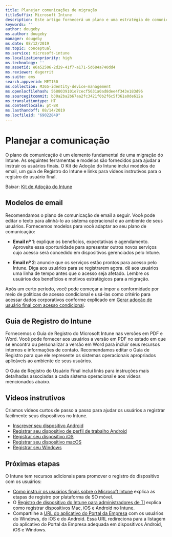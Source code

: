 ```yaml
---
title: Planejar comunicações de migração
titleSuffix: Microsoft Intune
description: Este artigo fornecerá um plano e uma estratégia de comunicação de migração quando você estiver migrando para o Microsoft Intune.
keywords: ''
author: dougeby
ms.author: dougeby
manager: dougeby
ms.date: 08/12/2019
ms.topic: conceptual
ms.service: microsoft-intune
ms.localizationpriority: high
ms.technology: ''
ms.assetid: e6a52506-2d29-41f7-a171-5d684a740dd4
ms.reviewer: dagerrit
ms.suite: ems
search.appverid: MET150
ms.collection: M365-identity-device-management
ms.openlocfilehash: 5688039101e7cecf5631a0ad8dee4f343e183d96
ms.sourcegitcommit: b30a2ba2b67aa2fc3421f0b2f6c5f361a0de612a
ms.translationtype: HT
ms.contentlocale: pt-BR
ms.lasthandoff: 08/14/2019
ms.locfileid: "69022849"
---
```

# <a name="plan-communications"></a>Planejar a comunicação

O plano de comunicação é um elemento fundamental de uma migração do Intune. As seguintes ferramentas e modelos são fornecidos para ajudar a instruir os usuários finais. O Kit de Adoção do Intune inclui modelos de email, um guia de Registro do Intune e links para vídeos instrutivos para o registro do usuário final.  

Baixar:  [Kit de Adoção do Intune](https://aka.ms/IntuneAdoptionKit)

## <a name="email-templates"></a>Modelos de email

Recomendamos o plano de comunicação de email a seguir. Você pode editar o texto para alinhá-lo ao sistema operacional e ao ambiente de seus usuários. Fornecemos modelos para você adaptar ao seu plano de comunicação:

- **Email nº 1**: explique os benefícios, expectativas e agendamento. Aproveite essa oportunidade para apresentar outros novos serviços cujo acesso será concedido em dispositivos gerenciados pelo Intune.

- **Email nº 2**: anuncie que os serviços estão prontos para acesso pelo Intune. Diga aos usuários para se registrarem agora. dê aos usuários uma linha de tempo antes que o acesso seja afetado. Lembre os usuários dos benefícios e motivos estratégicos para a migração.

Após um certo período, você pode começar a impor a conformidade por meio de políticas de acesso condicional e usá-las como critério para acessar dados corporativos conforme explicado em [Gerar adoção de usuário final com acesso condicional](migration-guide-drive-adoption.md).

## <a name="intune-enrollment-guide"></a>Guia de Registro do Intune

Fornecemos o Guia de Registro do Microsoft Intune nas versões em PDF e Word. Você pode fornecer aos usuários a versão em PDF no estado em que se encontra ou personalizar a versão em Word para incluir seus recursos internos e informações de contato. Recomendamos editar o Guia de Registro para que ele represente os sistemas operacionais apropriados aplicáveis ao ambiente de seus usuários.

O Guia de Registro do Usuário Final inclui links para instruções mais detalhadas associadas a cada sistema operacional e aos vídeos mencionados abaixo.

## <a name="instructional-videos"></a>Vídeos instrutivos

Criamos vídeos curtos de passo a passo para ajudar os usuários a registrar facilmente seus dispositivos no Intune.

- [Inscrever seu dispositivo Android](https://www.youtube.com/watch?v=k0Q_sGLSx6o&t=1s)
- [Registrar seu dispositivo de perfil de trabalho Android](https://www.youtube.com/watch?v=9Dl8HsGk4tI&t=3s)
- [Registrar seu dispositivo iOS](https://www.youtube.com/watch?v=mJyv6YcHi7c)
- [Registrar seu dispositivo macOS](https://www.youtube.com/watch?v=Pa2pfhwq_yk)
- [Registrar seu Windows](https://www.youtube.com/watch?v=TKQxEckBHiE)

## <a name="next-steps"></a>Próximas etapas

O Intune tem recursos adicionais para promover o registro do dispositivo com os usuários:

- [Como instruir os usuários finais sobre o Microsoft Intune](https://docs.microsoft.com/intune/end-user-educate) explica as etapas de registro por plataforma de SO móvel.
- O [Registro de dispositivo do Intune para administradores de TI](https://docs.microsoft.com/intune/device-enrollment) explica como registrar dispositivos Mac, iOS e Android no Intune.
- Compartilhe a [URL do aplicativo do Portal da Empresa](http://go.microsoft.com/fwlink/?LinkID=396941) com os usuários do Windows, do iOS e do Android. Essa URL redireciona para a listagem do aplicativo do Portal da Empresa adequada em dispositivos Android, iOS e Windows.
